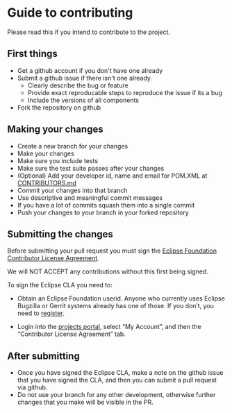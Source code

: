 # Guide to contributing

Please read this if you intend to contribute to the project.

## First things

* Get a github account if you don't have one already
* Submit a github issue if there isn't one already.
  * Clearly describe the bug or feature
  * Provide exact reproducable steps to reproduce the issue if its a bug
  * Include the versions of all components
* Fork the repository on github

## Making your changes

* Create a new branch for your changes
* Make your changes
* Make sure you include tests
* Make sure the test suite passes after your changes
* (Optional) Add your developer id, name and email for POM.XML at [CONTRIBUTORS.md](https://github.com/fedorchuck/jsqlq/blob/master/CONTRIBUTORS.md)
* Commit your changes into that branch
* Use descriptive and meaningful commit messages
* If you have a lot of commits squash them into a single commit
* Push your changes to your branch in your forked repository

## Submitting the changes

Before submitting your pull request you must sign the [Eclipse Foundation Contributor License Agreement](http://www.eclipse.org/legal/CLA.php).

We will NOT ACCEPT any contributions without this first being signed.

To sign the Eclipse CLA you need to:

* Obtain an Eclipse Foundation userid. Anyone who currently uses Eclipse Bugzilla or Gerrit systems already has one of those.
If you don’t, you need to [register](https://dev.eclipse.org/site_login/createaccount.php).

* Login into the [projects portal](https://projects.eclipse.org/), select “My Account”, and then the “Contributor License Agreement” tab.
 
## After submitting

* Once you have signed the Eclipse CLA, make a note on the github issue that you have signed the CLA, and then you can submit a pull request via github.
* Do not use your branch for any other development, otherwise further changes that you make will be visible in the PR.
